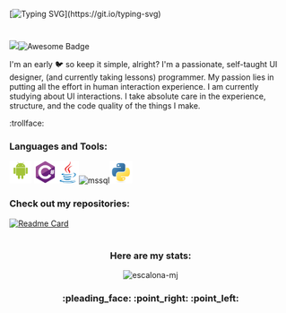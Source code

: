 [![Typing SVG](https://readme-typing-svg.herokuapp.com?font=Google+Sans+Text&size=50&duration=1500&pause=500&vCenter=true&width=600&height=55&lines=Hi+there!+%F0%9F%91%8B;I'm+MJ+Escalona.)](https://git.io/typing-svg)
<h1></h1>
<p align="left"><img src=https://visitor-badge.glitch.me/badge?page_id=escalona-mj&left_color=green&right_color=red)/><img src="https://cdn.rawgit.com/sindresorhus/awesome/d7305f38d29fed78fa85652e3a63e154dd8e8829/media/badge.svg" alt="Awesome Badge"/> </p>

I'm an early :bird: so keep it simple, alright? I'm a passionate, self-taught UI designer, (and currently taking lessons) programmer. My passion lies in putting all the effort in human interaction experience. I am currently studying about UI interactions. I take absolute care in the experience, structure, and the code quality of the things I make.

:trollface:

<h3 align="left">Languages and Tools:</h3>
<p align="left"><img src="https://raw.githubusercontent.com/devicons/devicon/master/icons/android/android-original-wordmark.svg" alt="android" width="40" height="40"/> <img src="https://raw.githubusercontent.com/devicons/devicon/master/icons/csharp/csharp-original.svg" alt="csharp" width="40" height="40"/><img src="https://raw.githubusercontent.com/devicons/devicon/master/icons/java/java-original.svg" alt="java" width="40" height="40"/><img src="https://www.svgrepo.com/show/303229/microsoft-sql-server-logo.svg" alt="mssql" width="40" height="40"/><img src="https://raw.githubusercontent.com/devicons/devicon/master/icons/python/python-original.svg" alt="python" width="40" height="40"/></p>

<h3><b>Check out my repositories:</b></h3>

[![Readme Card](https://github-readme-stats.vercel.app/api/pin/?username=escalona-mj&repo=midterm-labs&theme=transparent)](https://github.com/escalona-mj/midterm-labs)

<h1></h1>
<h3 align="center"><b>Here are my stats:</b></h3>

<p align="center"><img src= https://github-readme-stats.vercel.app/api?username=escalona-mj&show_icons=true&theme=transparent alt="escalona-mj"/></p>



<h3 align="center">:pleading_face: :point_right: :point_left:</h3>
